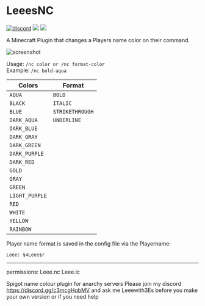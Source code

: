 # LeeesNC

[![discord](https://discord.com/api/guilds/683053832694923319/embed.png)](https://discord.gg/73U8q4XXZq)
 <a href="https://github.com/XeraPlugins/LeeesNC/releases/latest" alt="Download"><img src="https://img.shields.io/github/downloads/blockparole/LeeesNC/latest/total.svg?label=download%20latest&style=popout-square" /></a>
<a href="https://github.com/XeraPlugins/LeeesNC" alt="Download"><img src="https://img.shields.io/github/languages/code-size/blockparole/LeeesNC.svg?label=repo%20size&style=popout-square" /></a>

A Minecraft Plugin that changes a Players name color on their command.  

![screenshot](./images/help.png)

Usage: `/nc color or /nc format-color`  
Example: `/nc bold-aqua`  

|Colors          |Format          |
|----------------|----------------|
|`AQUA`          |`BOLD`          |
|`BLACK`         |`ITALIC`        |
|`BLUE`          |`STRIKETHROUGH` |
|`DARK_AQUA`     |`UNDERLINE`     |
|`DARK_BLUE`     |                |
|`DARK_GRAY`     |                |
|`DARK_GREEN `   |                |
|`DARK_PURPLE`   |                |
|`DARK_RED`      |                |
|`GOLD`          |                |
|`GRAY`          |                |
|`GREEN`         |                |
|`LIGHT_PURPLE`  |                |
|`RED`           |                |
|`WHITE`         |                |
|`YELLOW`        |                |
|`RAINBOW`       |                |

Player name format is saved in the config file via the Playername:
```
Leee: §4Leee§r
```

---

permissions: 
Leee.nc
Leee.ic

Spigot name colour plugin for anarchy servers
Please join my discord https://discord.gg/c3mcgHqbMV and ask me Leeewith3Es before you make your own version or if you need help

